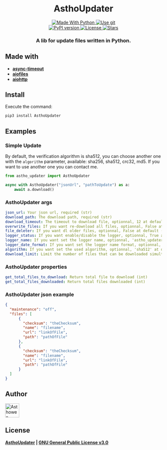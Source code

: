 <h1 align="center">
  AsthoUpdater
</h1>
<p align="center">
    <a href="https://www.python.org/">
        <img src="https://img.shields.io/badge/Python-3776AB?style=for-the-badge&logo=python&logoColor=white" alt="Made With Python">
    </a>
    <a href="https://github.com/Asthowen/AsthoUpdater">
        <img src="https://img.shields.io/badge/Git-F05032?style=for-the-badge&logo=git&logoColor=white" alt="Use git">
    </a>
    <br>
      <a href="https://github.com/Asthowen/AsthoUpdater">
        <img src="https://img.shields.io/pypi/v/AsthoUpdater?style=for-the-badge" alt="PyPI version">
    </a>
    <a href="https://github.com/Asthowen/AsthoUpdater/blob/main/LICENSE">
        <img src="https://img.shields.io/github/license/Asthowen/AsthoUpdater?style=for-the-badge" alt="License">
    </a>
    <a href="https://github.com/Asthowen/AsthoUpdater/stargazers">
        <img src="https://img.shields.io/github/stars/Asthowen/AsthoUpdater?style=for-the-badge" alt="Stars">
    </a>
</p>
<h3 align="center">
    <strong>A lib for update files written in Python.</strong>
</h3>

## Made with
* [**async-timeout**](https://pypi.org/project/async-timeout/)
* [**aiofiles**](https://pypi.org/project/aiofiles/)
* [**aiohttp**](https://pypi.org/project/aiohttp/)

## Install
Execute the command:
```bash
pip3 install AsthoUpdater
```

## Examples
### Simple Update
By default, the verification algorithm is sha512, you can choose another one with the `algorithm` parameter, available: sha256, sha512, crc32, md5. 
If you want to use another one you can contact me.

```python
from astho_updater import AsthoUpdater

async with AsthoUpdater("jsonUrl", "pathToUpdate") as a:
    await a.download()
```

### AsthoUpdater args
```yaml
json_url: Your json url, required (str)
download_path: The download path, required (str)
download_timeout: The timeout to download file, optionnal, 12 at default (int)
overwrite_files: If you want re-download all files, optionnal, False at default (bool)
file_deleter: If you want dl older files, optionnal, False at default (bool)
logger_status: If you want enable/disable the logger, optionnal, True at default (bool)
logger_name: If you want set the logger name, optionnal, 'astho_updater' at default (str)
logger_date_format: If you want set the logger name format, optionnal, '%H:%M:%S - %d/%m/%Y' at default (str)
algorithm: If you want set the used algorithm, optionnal, 'sha512' at default (str)
download_limit: Limit the number of files that can be downloaded simultaneously, optionnal, 10 at default (int)
```

### AsthoUpdater properties
```yaml
get_total_files_to_download: Return total file to download (int)
get_total_files_downloaded: Return total files downloaded (int)
```

### AsthoUpdater json example
```json
{
  "maintenance": "off",
  "files": [
      {
        "checksum": "theChecksum",
        "name": "filename",
        "url": "linkOfFile",
        "path": "pathOfFile"
      },
      {
        "checksum": "theChecksum",
        "name": "filename",
        "url": "linkOfFile",
        "path": "pathOfFile"
      }
  ]
}
```

## Author
[<img width="45" src="https://avatars3.githubusercontent.com/u/59535754?s=400&u=48aecdd175dd2dd8867ae063f1973b64d298220b&v=4" alt="Asthowen">](https://github.com/Asthowen)

## License
**[AsthoUpdater](https://github.com/Asthowen/AsthoUpdater) | [GNU General Public License v3.0](https://github.com/Asthowen/AsthoUpdater/blob/main/LICENSE)**